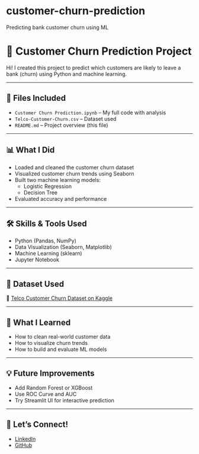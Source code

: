 # customer-churn-prediction
Predicting bank customer churn using ML
# 🔄 Customer Churn Prediction Project

Hi! I created this project to predict which customers are likely to leave a bank (churn) using Python and machine learning.

---

## 📁 Files Included

- `Customer Churn Prediction.ipynb` – My full code with analysis
- `Telco-Customer-Churn.csv` – Dataset used
- `README.md` – Project overview (this file)

---

## 📊 What I Did

- Loaded and cleaned the customer churn dataset
- Visualized customer churn trends using Seaborn
- Built two machine learning models:
  - Logistic Regression
  - Decision Tree
- Evaluated accuracy and performance

---

## 🛠 Skills & Tools Used

- Python (Pandas, NumPy)
- Data Visualization (Seaborn, Matplotlib)
- Machine Learning (sklearn)
- Jupyter Notebook

---

## 📂 Dataset Used

🔗 [Telco Customer Churn Dataset on Kaggle](https://www.kaggle.com/datasets/blastchar/telco-customer-churn)

---

## 🧠 What I Learned

- How to clean real-world customer data
- How to visualize churn trends
- How to build and evaluate ML models

---

## 💡 Future Improvements

- Add Random Forest or XGBoost
- Use ROC Curve and AUC
- Try Streamlit UI for interactive prediction

---

## 🔗 Let’s Connect!

- [LinkedIn](https://www.linkedin.com/in/shailee-kadia-801696245/)
- [GitHub](https://github.com/Shailee29)

